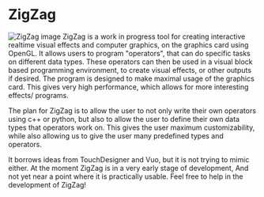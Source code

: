 # ZigZag
![ZigZag image](https://raw.githubusercontent.com/AartOdding/ZigZag/master/ZigZag_04-04-2020.gif)
ZigZag is a work in progress tool for creating interactive realtime visual effects and computer graphics, on the graphics card using OpenGL. It allows users to program "operators", that can do specific tasks on different data types. These operators can then be used in a visual block based programming environment, to create visual effects, or other outputs if desired. The program is designed to make maximal usage of the graphics card. This gives very high performance, which allows for more interesting effects/ programs.

The plan for ZigZag is to allow the user to not only write their own operators using c++ or python, but also to allow the user to define their own data types that operators work on. This gives the user maximum customizability, while also allowing us to give the user many predefined types and operators.

It borrows ideas from TouchDesigner and Vuo, but it is not trying to mimic either.
At the moment ZigZag is in a very early stage of development, And not yet near a point where it is practically usable.
Feel free to help in the development of ZigZag!
